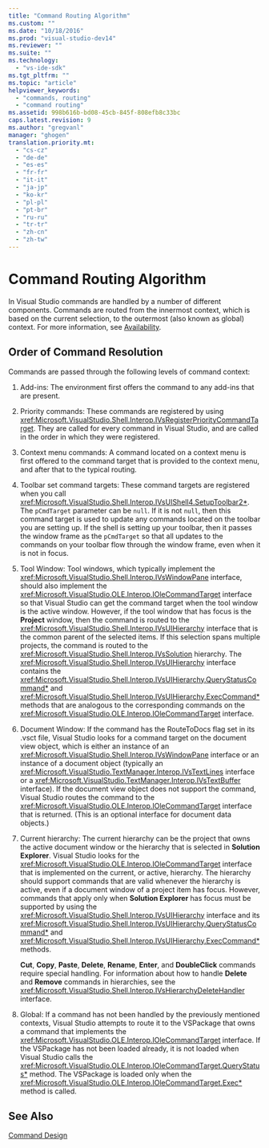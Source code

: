 ```yaml
---
title: "Command Routing Algorithm"
ms.custom: ""
ms.date: "10/18/2016"
ms.prod: "visual-studio-dev14"
ms.reviewer: ""
ms.suite: ""
ms.technology: 
  - "vs-ide-sdk"
ms.tgt_pltfrm: ""
ms.topic: "article"
helpviewer_keywords: 
  - "commands, routing"
  - "command routing"
ms.assetid: 998b616b-bd08-45cb-845f-808efb8c33bc
caps.latest.revision: 9
ms.author: "gregvanl"
manager: "ghogen"
translation.priority.mt: 
  - "cs-cz"
  - "de-de"
  - "es-es"
  - "fr-fr"
  - "it-it"
  - "ja-jp"
  - "ko-kr"
  - "pl-pl"
  - "pt-br"
  - "ru-ru"
  - "tr-tr"
  - "zh-cn"
  - "zh-tw"
---
```

# Command Routing Algorithm
In Visual Studio commands are handled by a number of different components. Commands are routed from the innermost context, which is based on the current selection, to the outermost (also known as global) context. For more information, see [Availability](../extensibility/command-availability.md).  
  
## Order of Command Resolution  
 Commands are passed through the following levels of command context:  
  
1.  Add-ins: The environment first offers the command to any add-ins that are present.  
  
2.  Priority commands: These commands are registered by using <xref:Microsoft.VisualStudio.Shell.Interop.IVsRegisterPriorityCommandTarget>. They are called for every command in Visual Studio, and are called in the order in which they were registered.  
  
3.  Context menu commands: A command located on a context menu is first offered to the command target that is provided to the context menu, and after that to the typical routing.  
  
4.  Toolbar set command targets: These command targets are registered when you call <xref:Microsoft.VisualStudio.Shell.Interop.IVsUIShell4.SetupToolbar2*>. The `pCmdTarget` parameter can be `null`. If it is not `null`, then this command target is used to update any commands located on the toolbar you are setting up. If the shell is setting up your toolbar, then it passes the window frame as the `pCmdTarget` so that all updates to the commands on your toolbar flow through the window frame, even when it is not in focus.  
  
5.  Tool Window: Tool windows, which typically implement the <xref:Microsoft.VisualStudio.Shell.Interop.IVsWindowPane> interface, should also implement the <xref:Microsoft.VisualStudio.OLE.Interop.IOleCommandTarget> interface so that Visual Studio can get the command target when the tool window is the active window. However, if the tool window that has focus is the **Project** window, then the command is routed to the <xref:Microsoft.VisualStudio.Shell.Interop.IVsUIHierarchy> interface that is the common parent of the selected items. If this selection spans multiple projects, the command is routed to the <xref:Microsoft.VisualStudio.Shell.Interop.IVsSolution> hierarchy. The <xref:Microsoft.VisualStudio.Shell.Interop.IVsUIHierarchy> interface contains the <xref:Microsoft.VisualStudio.Shell.Interop.IVsUIHierarchy.QueryStatusCommand*> and <xref:Microsoft.VisualStudio.Shell.Interop.IVsUIHierarchy.ExecCommand*> methods that are analogous to the corresponding commands on the <xref:Microsoft.VisualStudio.OLE.Interop.IOleCommandTarget> interface.  
  
6.  Document Window: If the command has the RouteToDocs flag set in its .vsct file, Visual Studio looks for a command target on the document view object, which is either an instance of an <xref:Microsoft.VisualStudio.Shell.Interop.IVsWindowPane> interface or an instance of a document object (typically an <xref:Microsoft.VisualStudio.TextManager.Interop.IVsTextLines> interface or a <xref:Microsoft.VisualStudio.TextManager.Interop.IVsTextBuffer> interface). If the document view object does not support the command, Visual Studio routes the command to the <xref:Microsoft.VisualStudio.OLE.Interop.IOleCommandTarget> interface that is returned. (This is an optional interface for document data objects.)  
  
7.  Current hierarchy: The current hierarchy can be the project that owns the active document window or the hierarchy that is selected in **Solution Explorer**. Visual Studio looks for the <xref:Microsoft.VisualStudio.OLE.Interop.IOleCommandTarget> interface that is implemented on the current, or active, hierarchy. The hierarchy should support commands that are valid whenever the hierarchy is active, even if a document window of a project item has focus. However, commands that apply only when **Solution Explorer** has focus must be supported by using the <xref:Microsoft.VisualStudio.Shell.Interop.IVsUIHierarchy> interface and its <xref:Microsoft.VisualStudio.Shell.Interop.IVsUIHierarchy.QueryStatusCommand*> and <xref:Microsoft.VisualStudio.Shell.Interop.IVsUIHierarchy.ExecCommand*>methods.  
  
     **Cut**, **Copy**, **Paste**, **Delete**, **Rename**, **Enter**, and **DoubleClick** commands require special handling. For information about how to handle **Delete** and **Remove** commands in hierarchies, see the <xref:Microsoft.VisualStudio.Shell.Interop.IVsHierarchyDeleteHandler> interface.  
  
8.  Global: If a command has not been handled by the previously mentioned contexts, Visual Studio attempts to route it to the VSPackage that owns a command that implements the <xref:Microsoft.VisualStudio.OLE.Interop.IOleCommandTarget> interface. If the VSPackage has not been loaded already, it is not loaded when Visual Studio calls the <xref:Microsoft.VisualStudio.OLE.Interop.IOleCommandTarget.QueryStatus*> method. The VSPackage is loaded only when the <xref:Microsoft.VisualStudio.OLE.Interop.IOleCommandTarget.Exec*> method is called.  
  
## See Also  
 [Command Design](../extensibility/command-design.md)